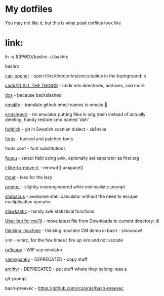 My dotfiles
===========

You may not like it, but this is what peak dotfiles look like

# link:
ln -s ${PWD}/bashrc ~/.bashrc



bashrc


[can-opener](can-opener/README.md) - open files/directories/executables in the background: o


[chdir(2) ALL THE THINGS](chdir-all-the-things/README.md) - chdir into directores, archives, and more


[dos](dos/README.md) - because backslashes


[emojify](emojify/README.md) - translate github emoji names to emojis :poop:


[ermahgerd](ermahgerd/README.md) - rm emulator putting files in xdg trash instead of actually deleting, handy restore cmd named 'doh'


[fubbick](fubbick/README.md) - git in Swedish scanian dialect - skånska


[fonts](fonts/README.md) - hacked and patched fonts


fonts.conf - font substitutions


[fuuuu](fuuuu/README.md) - select field using awk, optionally set separator as first arg


[i-like-to-move-it](i-like-to-move-it/README.md) - rencwd() unspace()


[moar](moar/README.md) - less for the lazy


[prompt](prompt/README.md) - slightly overengineered while minimalistic prompt


[shabacus](shabacus/README.md) - awesome shell calculator without the need to escape multiplication operator 


[stawkastic](stawkastic/README.md) - handy awk statistical functions


[Uber but for mv(1)](uber-for-mv/README.md) - move latest file from Downloads to current directory: dl


[thinking-machine](thinking-machine/README.md) - thinking machine CM demo in bash - slooooow!


vim - vimrc, for the few times I fire up vim and not vscode


[roflcopy](roflcopy/README.md) - WIP scp emulator


[yankypanky](yanykpanky/README.md) - DEPRECATED - copy stuff

[archivr](archivr/README.md) - DEPRECATED - put stuff where they belong: was a



git-prompt


bash-preexec - https://github.com/rcaloras/bash-preexec